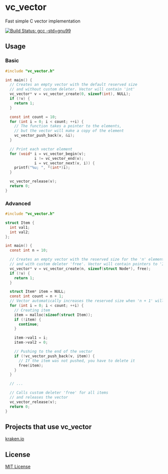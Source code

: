 # vc_vector
Fast simple C vector implementation

[![Build Status: gcc -std=gnu99](https://travis-ci.org/skogorev/vc_vector.svg)](https://travis-ci.org/skogorev/vc_vector)

## Usage

### Basic
```c
#include "vc_vector.h"

int main() {
  // Creates an empty vector with the default reserved size
  // and without custom deleter. Vector will contain 'int'
  vc_vector* v = vc_vector_create(0, sizeof(int), NULL);
  if (!v) {
    return 1;
  }

  const int count = 10;
  for (int i = 0; i < count; ++i) {
    // The function takes a pointer to the elements,
    // but the vector will make a copy of the element
    vc_vector_push_back(v, &i);
  }

  // Print each vector element
  for (void* i = vc_vector_begin(v);
             i != vc_vector_end(v);
             i = vc_vector_next(v, i)) {
    printf("%u; ", *(int*)i);
  }

  vc_vector_release(v);
  return 0;
}
```

### Advanced
```c
#include "vc_vector.h"

struct Item {
  int val1;
  int val2;
};

int main() {
  const int n = 10;

  // Creates an empty vector with the reserved size for the 'n' elements
  // and with custom deleter 'free'. Vector will contain pointers to 'Item'
  vc_vector* v = vc_vector_create(n, sizeof(struct Node*), free);
  if (!v) {
    return 1;
  }

  struct Item* item = NULL;
  const int count = n + 1;
  // Vector automatically increases the reserved size when 'n + 1' will be added
  for (int i = 0; i < count; ++i) {
    // Creating item
    item = malloc(sizeof(struct Item));
    if (!item) {
      continue;
    }

    item->val1 = i;
    item->val2 = 0;

    // Pushing to the end of the vector
    if (!vc_vector_push_back(v, item)) {
      // If the item was not pushed, you have to delete it
      free(item);
    }
  }

  // ...

  // Calls custom deleter 'free' for all items
  // and releases the vector
  vc_vector_release(v);
  return 0;
}
```

## Projects that use vc_vector
[kraken.io](https://kraken.io/)

## License

[MIT License](LICENSE.md)
